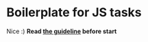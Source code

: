 # Boilerplate for JS tasks
Nice :)
**Read [the guideline](https://github.com/mate-academy/js_task-guideline/blob/master/README.md) before start**
